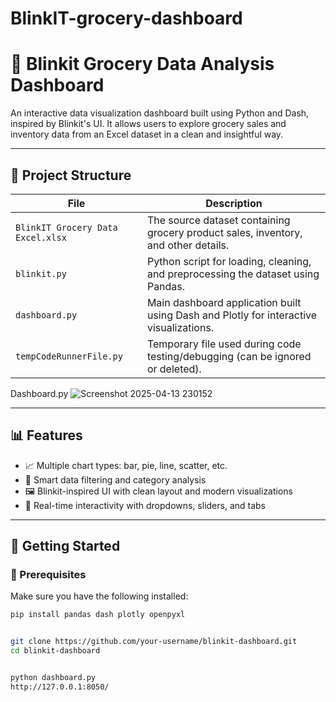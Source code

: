 # BlinkIT-grocery-dashboard

# 🛒 Blinkit Grocery Data Analysis Dashboard

An interactive data visualization dashboard built using Python and Dash, inspired by Blinkit's UI. It allows users to explore grocery sales and inventory data from an Excel dataset in a clean and insightful way.

---

## 📁 Project Structure

| File | Description |
|------|-------------|
| `BlinkIT Grocery Data Excel.xlsx` | The source dataset containing grocery product sales, inventory, and other details. |
| `blinkit.py` | Python script for loading, cleaning, and preprocessing the dataset using Pandas. |
| `dashboard.py` | Main dashboard application built using Dash and Plotly for interactive visualizations. |
| `tempCodeRunnerFile.py` | Temporary file used during code testing/debugging (can be ignored or deleted). |


Dashboard.py
![Screenshot 2025-04-13 230152](https://github.com/user-attachments/assets/ad2a1bbe-4c8b-46dc-aa33-216958373b35)


---

## 📊 Features

- 📈 Multiple chart types: bar, pie, line, scatter, etc.
- 🧠 Smart data filtering and category analysis
- 🖼️ Blinkit-inspired UI with clean layout and modern visualizations
- 🔄 Real-time interactivity with dropdowns, sliders, and tabs

---

## 🚀 Getting Started

### 🔧 Prerequisites

Make sure you have the following installed:

```bash
pip install pandas dash plotly openpyxl


git clone https://github.com/your-username/blinkit-dashboard.git
cd blinkit-dashboard


python dashboard.py
http://127.0.0.1:8050/
